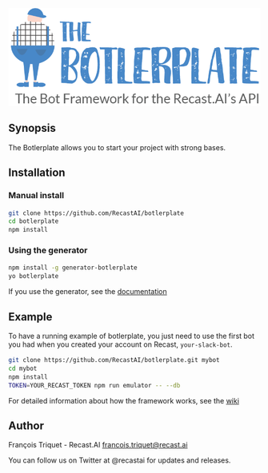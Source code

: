 <p align="center">
  <img src="botlerplate.png" />
</p>


## Synopsis

The Botlerplate allows you to start your project with strong bases.

## Installation

### Manual install

```bash
git clone https://github.com/RecastAI/botlerplate
cd botlerplate
npm install
```

### Using the generator

```bash
npm install -g generator-botlerplate
yo botlerplate
```
If you use the generator, see the [documentation](https://github.com/RecastAI/generator-botlerplate)


## Example

To have a running example of botlerplate, you just need to use the first bot you had when you created your account on Recast, `your-slack-bot`.

```bash
git clone https://github.com/RecastAI/botlerplate.git mybot
cd mybot
npm install
TOKEN=YOUR_RECAST_TOKEN npm run emulator -- --db
```

For detailed information about how the framework works, see the [wiki](https://github.com/RecastAI/botlerplate/wiki)

## Author

François Triquet - Recast.AI francois.triquet@recast.ai

You can follow us on Twitter at @recastai for updates and releases.

